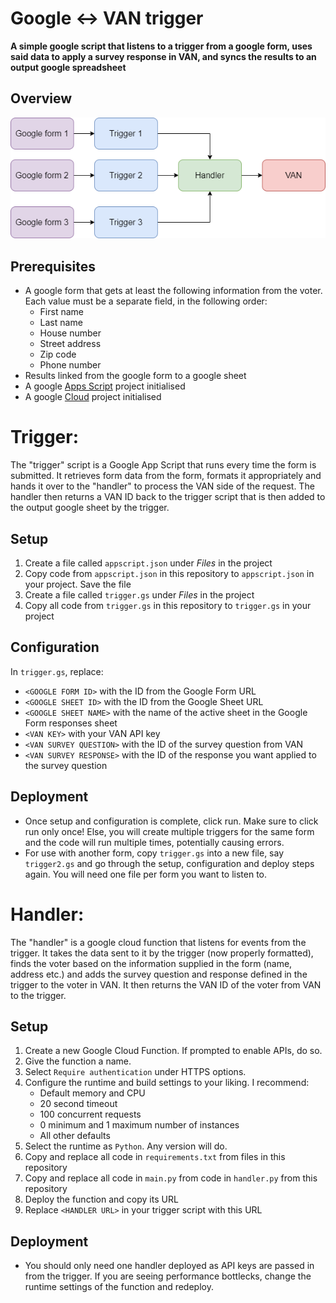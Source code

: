 # Google <-> VAN trigger

<b>A simple google script that listens to a trigger from a google form, uses said data to apply a survey response in VAN, and syncs the results to an output
google spreadsheet</b>

## Overview

<img src="./scope.png"/>

## Prerequisites

-   A google form that gets at least the following information from the voter. Each value must be a separate field, in the following order:
    -   First name
    -   Last name
    -   House number
    -   Street address
    -   Zip code
    -   Phone number
-   Results linked from the google form to a google sheet
-   A google [Apps Script](https://script.google.com/home/projects/) project initialised
-   A google [Cloud](https://console.cloud.google.com/functions) project initialised

# Trigger:

The "trigger" script is a Google App Script that runs every time the form is submitted. It retrieves form data from the form, formats it appropriately and hands
it over to the "handler" to process the VAN side of the request. The handler then returns a VAN ID back to the trigger script that is then added to the output
google sheet by the trigger.

## Setup

1. Create a file called `appscript.json` under <i>Files</i> in the project
2. Copy code from `appscript.json` in this repository to `appscript.json` in your project. Save the file
3. Create a file called `trigger.gs` under <i>Files</i> in the project
4. Copy all code from `trigger.gs` in this repository to `trigger.gs` in your project

## Configuration

In `trigger.gs`, replace:

-   `<GOOGLE FORM ID>` with the ID from the Google Form URL
-   `<GOOGLE SHEET ID>` with the ID from the Google Sheet URL
-   `<GOOGLE SHEET NAME>` with the name of the active sheet in the Google Form responses sheet
-   `<VAN KEY>` with your VAN API key
-   `<VAN SURVEY QUESTION>` with the ID of the survey question from VAN
-   `<VAN SURVEY RESPONSE>` with the ID of the response you want applied to the survey question

## Deployment

-   Once setup and configuration is complete, click run. Make sure to click run only once! Else, you will create multiple triggers for the same form and the
    code will run multiple times, potentially causing errors.
-   For use with another form, copy `trigger.gs` into a new file, say `trigger2.gs` and go through the setup, configuration and deploy steps again. You will
    need one file per form you want to listen to.

# Handler:

The "handler" is a google cloud function that listens for events from the trigger. It takes the data sent to it by the trigger (now properly formatted), finds
the voter based on the information supplied in the form (name, address etc.) and adds the survey question and response defined in the trigger to the voter in
VAN. It then returns the VAN ID of the voter from VAN to the trigger.

## Setup

1. Create a new Google Cloud Function. If prompted to enable APIs, do so.
2. Give the function a name.
3. Select `Require authentication` under HTTPS options.
4. Configure the runtime and build settings to your liking. I recommend:
    - Default memory and CPU
    - 20 second timeout
    - 100 concurrent requests
    - 0 minimum and 1 maximum number of instances
    - All other defaults
5. Select the runtime as `Python`. Any version will do.
6. Copy and replace all code in `requirements.txt` from files in this repository
7. Copy and replace all code in `main.py` from code in `handler.py` from this repository
8. Deploy the function and copy its URL
9. Replace `<HANDLER URL>` in your trigger script with this URL

## Deployment

-   You should only need one handler deployed as API keys are passed in from the trigger. If you are seeing performance bottlecks, change the runtime settings
    of the function and redeploy.
